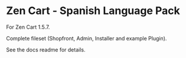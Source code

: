 # Zen Cart - Spanish Language Pack

For Zen Cart 1.5.7.

Complete fileset (Shopfront, Admin, Installer and example Plugin).

See the docs readme for details.
